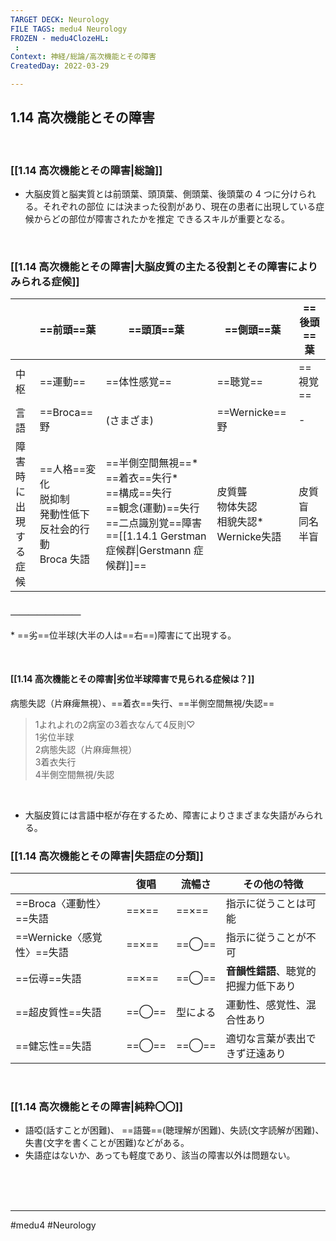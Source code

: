 ```yaml
---
TARGET DECK: Neurology
FILE TAGS: medu4 Neurology
FROZEN - medu4ClozeHL:
 : 
Context: 神経/総論/高次機能とその障害
CreatedDay: 2022-03-29

---
```


## 1.14 高次機能とその障害

<br>

### [[1.14 高次機能とその障害|総論]]
* 大脳皮質と脳実質とは前頭葉、頭頂葉、側頭葉、後頭葉の 4 つに分けられる。それぞれの部位 には決まった役割があり、現在の患者に出現している症候からどの部位が障害されたかを推定 できるスキルが重要となる。


<br>

### [[1.14 高次機能とその障害|大脳皮質の主たる役割とその障害によりみられる症候]]
| |==前頭==葉|==頭頂==葉|==側頭==葉|==後頭==葉|
|---|---|---|---|---|
|中枢|==運動==|==体性感覚==|==聴覚==|==視覚==|
|言語|==Broca==野|(さまざま)|==Wernicke==野|-|
|障害時<br>に出現<br>する<br>症候|==人格==変化<br>脱抑制<br>発動性低下<br>反社会的行動<br>Broca 失語|==半側空間無視==\*<br>==着衣==失行\*<br>==構成==失行<br>==観念(運動)==失行<br>==二点識別覚==障害<br>==[[1.14.1 Gerstman症候群\|Gerstmann 症候群]]==|皮質聾<br>物体失認<br>相貌失認\*<br>Wernicke失語|皮質盲<br>同名半盲|
#### ＿＿＿＿＿＿＿＿ 
\* ==劣==位半球(大半の人は==右==)障害にて出現する。
<!--ID: 1648705158520-->

<br>

#### [[1.14 高次機能とその障害|劣位半球障害で見られる症候は？]]
病態失認（片麻痺無視）、==着衣==失行、==半側空間無視/失認==
<!--ID: 1659606391468-->



>1よれよれの2病室の3着衣なんて4反則♡  
1劣位半球  
2病態失認（片麻痺無視）  
3着衣失行  
4半側空間無視/失認


<br>

* 大脳皮質には言語中枢が存在するため、障害によりさまざまな失語がみられる。

### [[1.14 高次機能とその障害|失語症の分類]]
| |復唱|流暢さ|その他の特徴|
|---|---|---|---|
|==Broca〈運動性〉==失語|==×==|==×==|指示に従うことは可能|
|==Wernicke〈感覚性〉==失語|==×==|==◯==|指示に従うことが不可|
|==伝導==失語|==×==|==◯==|**音韻性錯語**、聴覚的把握力低下あり|
|==超皮質性==失語|==◯==|型による|運動性、感覚性、混合性あり|
|==健忘性==失語|==◯==|==◯==|適切な言葉が表出できず迂遠あり|
<!--ID: 1659438202662-->





<br>

### [[1.14 高次機能とその障害|純粋〇〇]]
 * 語啞(話すことが困難)、 ==語聾==(聴理解が困難)、失読(文字読解が困難)、失書(文字を書くことが困難)などがある。
 * 失語症はないか、あっても軽度であり、該当の障害以外は問題ない。
<!--ID: 1648705158535-->




<br><br><br>

---
#medu4 #Neurology 